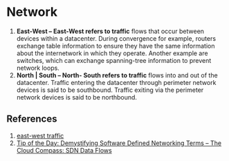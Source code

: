 # Network 

1. **East-West – East-West refers to traffic** flows that occur between devices within a datacenter. During convergence for example, routers exchange table information to ensure they have the same information about the internetwork in which they operate. Another example are switches, which can exchange spanning-tree information to prevent network loops.
2. **North | South – North- South refers to traffic** flows into and out of the datacenter. Traffic entering the datacenter through perimeter network devices is said to be southbound. Traffic exiting via the perimeter network devices is said to be northbound.


## References
1. [east-west traffic](https://searchnetworking.techtarget.com/definition/east-west-traffic)
2. [Tip of the Day: Demystifying Software Defined Networking Terms – The Cloud Compass: SDN Data Flows](https://blogs.technet.microsoft.com/tip_of_the_day/2016/06/29/tip-of-the-day-demystifying-software-defined-networking-terms-the-cloud-compass-sdn-data-flows/)